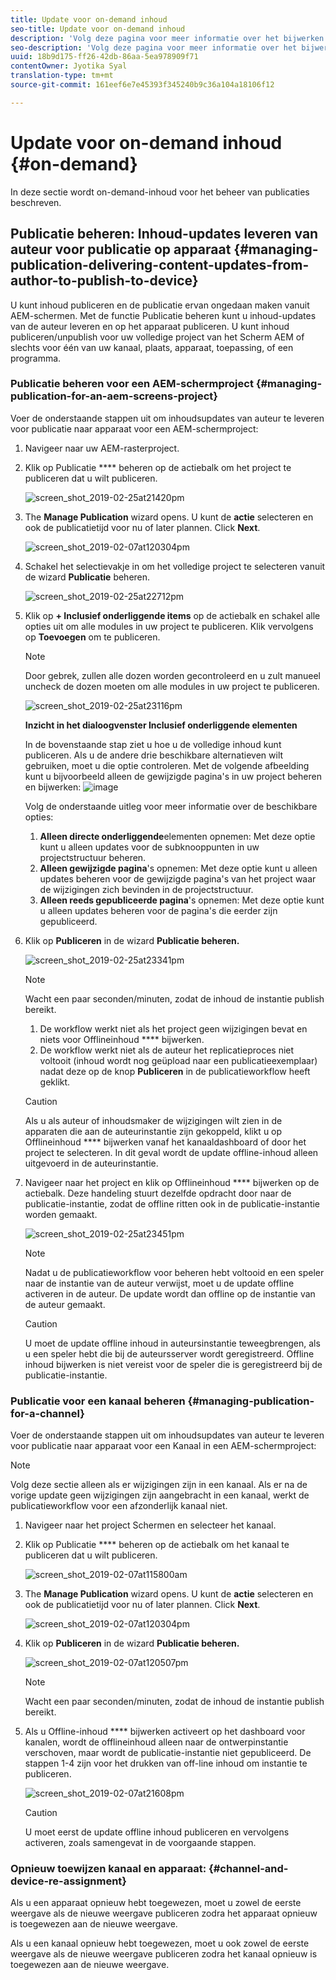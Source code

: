 ```yaml
---
title: Update voor on-demand inhoud
seo-title: Update voor on-demand inhoud
description: 'Volg deze pagina voor meer informatie over het bijwerken van inhoud op aanvraag.  '
seo-description: 'Volg deze pagina voor meer informatie over het bijwerken van inhoud op aanvraag.  '
uuid: 18b9d175-ff26-42db-86aa-5ea978909f71
contentOwner: Jyotika Syal
translation-type: tm+mt
source-git-commit: 161eef6e7e45393f345240b9c36a104a18106f12

---
```



# Update voor on-demand inhoud {#on-demand}

In deze sectie wordt on-demand-inhoud voor het beheer van publicaties beschreven.

## Publicatie beheren: Inhoud-updates leveren van auteur voor publicatie op apparaat {#managing-publication-delivering-content-updates-from-author-to-publish-to-device}

U kunt inhoud publiceren en de publicatie ervan ongedaan maken vanuit AEM-schermen. Met de functie Publicatie beheren kunt u inhoud-updates van de auteur leveren en op het apparaat publiceren. U kunt inhoud publiceren/unpublish voor uw volledige project van het Scherm AEM of slechts voor één van uw kanaal, plaats, apparaat, toepassing, of een programma.

### Publicatie beheren voor een AEM-schermproject {#managing-publication-for-an-aem-screens-project}

Voer de onderstaande stappen uit om inhoudsupdates van auteur te leveren voor publicatie naar apparaat voor een AEM-schermproject:

1. Navigeer naar uw AEM-rasterproject.
1. Klik op Publicatie **** beheren op de actiebalk om het project te publiceren dat u wilt publiceren.

   ![screen_shot_2019-02-25at21420pm](assets/screen_shot_2019-02-25at21420pm.png)

1. The **Manage Publication** wizard opens. U kunt de **actie** selecteren en ook de publicatietijd voor nu of later plannen. Click **Next**.

   ![screen_shot_2019-02-07at120304pm](assets/screen_shot_2019-02-07at120304pm.png)

1. Schakel het selectievakje in om het volledige project te selecteren vanuit de wizard **Publicatie** beheren.

   ![screen_shot_2019-02-25at22712pm](assets/screen_shot_2019-02-25at22712pm.png)

1. Klik op **+ Inclusief onderliggende items** op de actiebalk en schakel alle opties uit om alle modules in uw project te publiceren. Klik vervolgens op **Toevoegen** om te publiceren.

   >[!NOTE]
   >
   >Door gebrek, zullen alle dozen worden gecontroleerd en u zult manueel uncheck de dozen moeten om alle modules in uw project te publiceren.

   ![screen_shot_2019-02-25at23116pm](assets/screen_shot_2019-02-25at23116pm.png)

   **Inzicht in het dialoogvenster Inclusief onderliggende elementen**

   In de bovenstaande stap ziet u hoe u de volledige inhoud kunt publiceren. Als u de andere drie beschikbare alternatieven wilt gebruiken, moet u die optie controleren.
Met de volgende afbeelding kunt u bijvoorbeeld alleen de gewijzigde pagina&#39;s in uw project beheren en bijwerken:
   ![image](assets/author-publish-manage.png)

   Volg de onderstaande uitleg voor meer informatie over de beschikbare opties:

   1. **Alleen directe onderliggende**elementen opnemen:
Met deze optie kunt u alleen updates voor de subknooppunten in uw projectstructuur beheren.
   1. **Alleen gewijzigde pagina**&#39;s opnemen:
Met deze optie kunt u alleen updates beheren voor de gewijzigde pagina&#39;s van het project waar de wijzigingen zich bevinden in de projectstructuur.
   1. **Alleen reeds gepubliceerde pagina**&#39;s opnemen:
Met deze optie kunt u alleen updates beheren voor de pagina&#39;s die eerder zijn gepubliceerd.


1. Klik op **Publiceren** in de wizard **Publicatie beheren.**

   ![screen_shot_2019-02-25at23341pm](assets/screen_shot_2019-02-25at23341pm.png)

   >[!NOTE]
   >
   >Wacht een paar seconden/minuten, zodat de inhoud de instantie publish bereikt.
   >
   >
   >    1. De workflow werkt niet als het project geen wijzigingen bevat en niets voor Offlineinhoud **** bijwerken.
   >    1. De workflow werkt niet als de auteur het replicatieproces niet voltooit (inhoud wordt nog geüpload naar een publicatieexemplaar) nadat deze op de knop **Publiceren** in de publicatieworkflow heeft geklikt.


   > [!CAUTION]
   > Als u als auteur of inhoudsmaker de wijzigingen wilt zien in de apparaten die aan de auteurinstantie zijn gekoppeld, klikt u op Offlineinhoud **** bijwerken vanaf het kanaaldashboard of door het project te selecteren. In dit geval wordt de update offline-inhoud alleen uitgevoerd in de auteurinstantie.

1. Navigeer naar het project en klik op Offlineinhoud **** bijwerken op de actiebalk. Deze handeling stuurt dezelfde opdracht door naar de publicatie-instantie, zodat de offline ritten ook in de publicatie-instantie worden gemaakt.

   ![screen_shot_2019-02-25at23451pm](assets/screen_shot_2019-02-25at23451pm.png)


   >[!NOTE]
   >
   >Nadat u de publicatieworkflow voor beheren hebt voltooid en een speler naar de instantie van de auteur verwijst, moet u de update offline activeren in de auteur. De update wordt dan offline op de instantie van de auteur gemaakt.

   >[!CAUTION]
   >
   >U moet de update offline inhoud in auteursinstantie teweegbrengen, als u een speler hebt die bij de auteursserver wordt geregistreerd. Offline inhoud bijwerken is niet vereist voor de speler die is geregistreerd bij de publicatie-instantie.

### Publicatie voor een kanaal beheren {#managing-publication-for-a-channel}

Voer de onderstaande stappen uit om inhoudsupdates van auteur te leveren voor publicatie naar apparaat voor een Kanaal in een AEM-schermproject:

>[!NOTE]
>
>Volg deze sectie alleen als er wijzigingen zijn in een kanaal. Als er na de vorige update geen wijzigingen zijn aangebracht in een kanaal, werkt de publicatieworkflow voor een afzonderlijk kanaal niet.

1. Navigeer naar het project Schermen en selecteer het kanaal.
1. Klik op Publicatie **** beheren op de actiebalk om het kanaal te publiceren dat u wilt publiceren.

   ![screen_shot_2019-02-07at115800am](assets/screen_shot_2019-02-07at115800am.png)

1. The **Manage Publication** wizard opens. U kunt de **actie** selecteren en ook de publicatietijd voor nu of later plannen. Click **Next**.

   ![screen_shot_2019-02-07at120304pm](assets/screen_shot_2019-02-07at120304pm.png)

1. Klik op **Publiceren** in de wizard **Publicatie beheren.**

   ![screen_shot_2019-02-07at120507pm](assets/screen_shot_2019-02-07at120507pm.png)

   >[!NOTE]
   >
   >Wacht een paar seconden/minuten, zodat de inhoud de instantie publish bereikt.

1. Als u Offline-inhoud **** bijwerken activeert op het dashboard voor kanalen, wordt de offlineinhoud alleen naar de ontwerpinstantie verschoven, maar wordt de publicatie-instantie niet gepubliceerd. De stappen 1-4 zijn voor het drukken van off-line inhoud om instantie te publiceren.

   ![screen_shot_2019-02-07at21608pm](assets/screen_shot_2019-02-07at21608pm.png)

   >[!CAUTION]
   >
   >U moet eerst de update offline inhoud publiceren en vervolgens activeren, zoals samengevat in de voorgaande stappen.

### Opnieuw toewijzen kanaal en apparaat: {#channel-and-device-re-assignment}

Als u een apparaat opnieuw hebt toegewezen, moet u zowel de eerste weergave als de nieuwe weergave publiceren zodra het apparaat opnieuw is toegewezen aan de nieuwe weergave.

Als u een kanaal opnieuw hebt toegewezen, moet u ook zowel de eerste weergave als de nieuwe weergave publiceren zodra het kanaal opnieuw is toegewezen aan de nieuwe weergave.